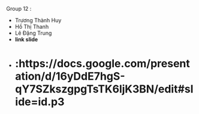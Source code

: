 Group 12 : 
-  Trương Thành Huy
-  Hồ Thị Thanh 
-  Lê Đặng Trung
- <strong>link slide </strong>
- <h1>:https://docs.google.com/presentation/d/16yDdE7hgS-qY7SZkszgpgTsTK6ljK3BN/edit#slide=id.p3</h1>
